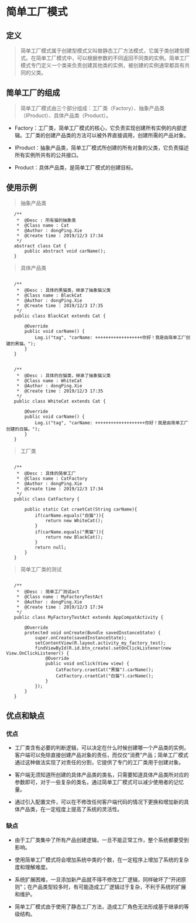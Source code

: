 # 简单工厂模式
## 定义
 > 简单工厂模式属于创建型模式又叫做静态工厂方法模式，它属于类创建型模式。在简单工厂模式中，可以根据参数的不同返回不同类的实例。简单工厂模式专门定义一个类来负责创建其他类的实例，被创建的实例通常都具有共同的父类。

## 简单工厂的组成
 > 简单工厂模式由三个部分组成：工厂类（Factory）、抽象产品类（IProduct）、具体产品类（Product）。
 
 - Factory：工厂类，简单工厂模式的核心，它负责实现创建所有实例的内部逻辑。工厂类的创建产品类的方法可以被外界直接调用，创建所需的产品对象。 
 
 - IProduct：抽象产品类，简单工厂模式所创建的所有对象的父类，它负责描述所有实例所共有的公共接口。
 
 - Product：具体产品类，是简单工厂模式的创建目标。

## 使用示例

 > 抽象产品类
 
 ```
	/**
	 *  @Desc : 所有猫的抽象类
	 *  @Class name : Cat
	 *  @Author : dongPing.Xie
	 *  @Create time : 2019/12/3 17:34
	 */
	abstract class Cat {
	    public abstract void carName();
	}
 ```

 > 具体产品类
 
 ```

	/**
	 *  @Desc : 具体的黑猫类，继承了抽象猫父类
	 *  @Class name : BlackCat
	 *  @Author : dongPing.Xie
	 *  @Create time : 2019/12/3 17:35
	 */
	public class BlackCat extends Cat {
	
	    @Override
	    public void carName() {
	        Log.i("tag", "carName: ++++++++++++++++++你好！我是由简单工厂创建的黑猫。");
	    }
	}
 ```

 ```

	/**
	 *  @Desc : 具体的白猫类，继承了抽象猫父类
	 *  @Class name : WhiteCat
	 *  @Author : dongPing.Xie
	 *  @Create time : 2019/12/3 17:35
	 */
	public class WhiteCat extends Cat {
	
	    @Override
	    public void carName() {
	        Log.i("tag", "carName: +++++++++++++++++++你好！我是由简单工厂创建的白猫。");
	    }
	}
 ```

 > 工厂类

 ```

	/**
	 *  @Desc : 具体的简单工厂
	 *  @Class name : CatFactory
	 *  @Author : dongPing.Xie
	 *  @Create time : 2019/12/3 17:34
	 */
	public class CatFactory {
	
	    public static Cat craetCat(String carName){
	        if(carName.equals("白猫")){
	            return new WhiteCat();
	        }
	        if(carName.equals("黑猫")){
	            return new BlackCat();
	        }
	        return null;
	    }
	}
 ```

 > 简单工厂类的测试
 
 ```

	/**
	 *  @Desc : 简单工厂测试act
	 *  @Class name : MyFactoryTestAct
	 *  @Author : dongPing.Xie
	 *  @Create time : 2019/12/3 17:34
	 */
	public class MyFactoryTestAct extends AppCompatActivity {
	
	    @Override
	    protected void onCreate(Bundle savedInstanceState) {
	        super.onCreate(savedInstanceState);
	        setContentView(R.layout.activity_my_factory_test);
	        findViewById(R.id.btn_create).setOnClickListener(new View.OnClickListener() {
	            @Override
	            public void onClick(View view) {
	                CatFactory.craetCat("黑猫").carName();
	                CatFactory.craetCat("白猫").carName();
	            }
	        });
	    }
	}
 ```

## 优点和缺点
### 优点
 - 工厂类含有必要的判断逻辑，可以决定在什么时候创建哪一个产品类的实例，客户端可以免除直接创建产品对象的责任，而仅仅“消费”产品；简单工厂模式通过这种做法实现了对责任的分割，它提供了专门的工厂类用于创建对象。
 
 - 客户端无须知道所创建的具体产品类的类名，只需要知道具体产品类所对应的参数即可，对于一些复杂的类名，通过简单工厂模式可以减少使用者的记忆量。
 
 - 通过引入配置文件，可以在不修改任何客户端代码的情况下更换和增加新的具体产品类，在一定程度上提高了系统的灵活性。
### 缺点
 - 由于工厂类集中了所有产品创建逻辑，一旦不能正常工作，整个系统都要受到影响。
 
 - 使用简单工厂模式将会增加系统中类的个数，在一定程序上增加了系统的复杂度和理解难度。
 
 - 系统扩展困难，一旦添加新产品就不得不修改工厂逻辑，同样破坏了“开闭原则”；在产品类型较多时，有可能造成工厂逻辑过于复杂，不利于系统的扩展和维护。
 
 - 简单工厂模式由于使用了静态工厂方法，造成工厂角色无法形成基于继承的等级结构。
